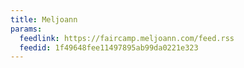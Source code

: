 ```yaml
---
title: Meljoann
params:
  feedlink: https://faircamp.meljoann.com/feed.rss
  feedid: 1f49648fee11497895ab99da0221e323
---
```

